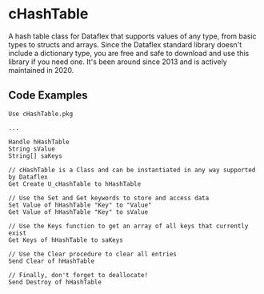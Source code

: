 # cHashTable
A hash table class for Dataflex that supports values of any type, from basic types to structs and arrays. Since the Dataflex standard library doesn't include a dictionary type, you are free and safe to download and use this library if you need one. It's been around since 2013 and is actively maintained in 2020.

## Code Examples

```dataflex
Use cHashTable.pkg

...

Handle hHashTable
String sValue
String[] saKeys

// cHashTable is a Class and can be instantiated in any way supported by Dataflex
Get Create U_cHashTable to hHashTable

// Use the Set and Get keywords to store and access data
Set Value of hHashTable "Key" to "Value"
Get Value of hHashTable "Key" to sValue

// Use the Keys function to get an array of all keys that currently exist
Get Keys of hHashTable to saKeys

// Use the Clear procedure to clear all entries
Send Clear of hHashTable

// Finally, don't forget to deallocate!
Send Destroy of hHashTable
```

